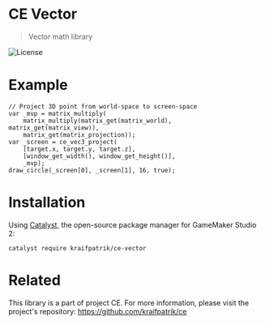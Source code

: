 # CE Vector
> Vector math library

![License](https://img.shields.io/github/license/kraifpatrik/ce-vector)

# Example
```gml
// Project 3D point from world-space to screen-space
var _mvp = matrix_multiply(
    matrix_multiply(matrix_get(matrix_world), matrix_get(matrix_view)),
    matrix_get(matrix_projection));
var _screen = ce_vec3_project(
    [target.x, target.y, target.z],
    [window_get_width(), window_get_height()],
    _mvp);
draw_circle(_screen[0], _screen[1], 16, true);
```

# Installation
Using [Catalyst](https://github.com/GameMakerHub/Catalyst), the open-source package manager for GameMaker Studio 2:

```
catalyst require kraifpatrik/ce-vector
```

# Related
This library is a part of project CE. For more information, please visit the project's repository: https://github.com/kraifpatrik/ce

